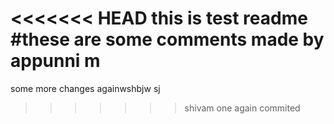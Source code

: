 <<<<<<< HEAD
this is test readme
#these are some comments made by appunni m 
=======
some more changes againwshbjw sj
>>>>>>> shivam one again commited
